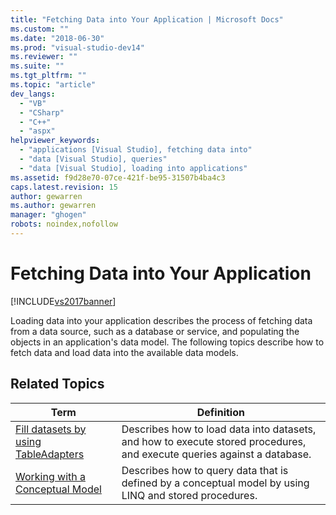 ```yaml
---
title: "Fetching Data into Your Application | Microsoft Docs"
ms.custom: ""
ms.date: "2018-06-30"
ms.prod: "visual-studio-dev14"
ms.reviewer: ""
ms.suite: ""
ms.tgt_pltfrm: ""
ms.topic: "article"
dev_langs: 
  - "VB"
  - "CSharp"
  - "C++"
  - "aspx"
helpviewer_keywords: 
  - "applications [Visual Studio], fetching data into"
  - "data [Visual Studio], queries"
  - "data [Visual Studio], loading into applications"
ms.assetid: f9d28e70-07ce-421f-be95-31507b4ba4c3
caps.latest.revision: 15
author: gewarren
ms.author: gewarren
manager: "ghogen"
robots: noindex,nofollow
---
```

# Fetching Data into Your Application
[!INCLUDE[vs2017banner](../includes/vs2017banner.md)]

Loading data into your application describes the process of fetching data from a data source, such as a database or service, and populating the objects in an application's data model. The following topics describe how to fetch data and load data into the available data models.  
  
## Related Topics  
  
|Term|Definition|  
|----------|----------------|  
|[Fill datasets by using TableAdapters](../data-tools/fill-datasets-by-using-tableadapters.md)|Describes how to load data into datasets, and how to execute stored procedures, and execute queries against a database.|  
|[Working with a Conceptual Model](../data-tools/working-with-a-conceptual-model-wcf-data-services.md)|Describes how to query data that is defined by a conceptual model by using LINQ and stored procedures.|